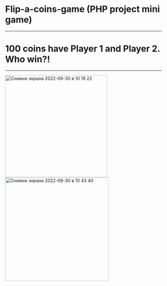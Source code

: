 # Flip-a-coins-game (PHP project mini game)    
_________________________________________________
# 100 coins have Player 1 and Player 2. Who win?!
_________________________________________________


<img width="328" alt="Снимок экрана 2022-09-30 в 10 19 22" src="https://user-images.githubusercontent.com/103481753/193213742-596fbbe9-234f-47fc-9540-5f4574ec9d7d.png">     <img width="333" alt="Снимок экрана 2022-09-30 в 10 43 40" src="https://user-images.githubusercontent.com/103481753/193218349-3a8a7041-88f0-4093-8779-2f3c3cd080cc.png">
